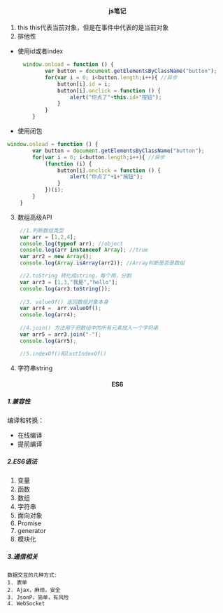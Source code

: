#### <center>js笔记</center>
1. this
this代表当前对象，但是在事件中代表的是当前对象
2. 排他性
* 使用id或者index
``` js
     window.onload = function () {
            var button = document.getElementsByClassName("button");
            for(var i = 0; i<button.length;i++){ //异步
                button[i].id = i;
                button[i].onclick = function () {
                    alert("你点了"+this.id+"按钮");
                }
            }
        }
```
*  使用闭包
``` js
window.onload = function () {
        var button = document.getElementsByClassName("button");
        for(var i = 0; i<button.length;i++){ //异步
            (function (i) {
                button[i].onclick = function () {
                    alert("你点了"+i+"按钮");
                }
            })(i);
        }
    }
```
3. 数组高级API
``` js
    //1.判断数组类型
    var arr = [1,2,4];
    console.log(typeof arr); //object
    console.log(arr instanceof Array); //true
    var arr2 = new Array();
    console.log(Array.isArray(arr2)); //Array判断是否是数组

    //2.toString 转化成string，每个用，分割
    var arr3 = [1,3,"我是","hello"];
    console.log(arr3.toString()); 
    
    //3. valueOf() 返回数组对象本身
    var arr4 =  arr.valueOf();
    console.log(arr4);
    
    //4.join() 方法用于把数组中的所有元素放入一个字符串
    var arr5 = arr3.join("-");
    console.log(arr5);

    //5.indexOf()和lastIndexOf()
```
4. 字符串string




#### <center>ES6</center>

##### 1.兼容性
 编译和转换：
- 在线编译
- 提前编译
##### 2.ES6语法
1. 变量
2. 函数
3. 数组
4. 字符串
5. 面向对象
6. Promise
7. generator
8. 模块化

##### 3.通信相关
```
数据交互的几种方式:
1. 表单
2. Ajax，麻烦，安全
3. JsonP，简单，有风险
4. WebSocket
```
